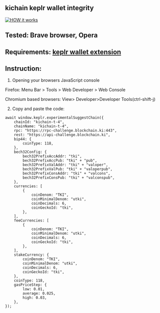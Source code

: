 ## kichain keplr wallet integrity

[![HOW it works](https://img.youtube.com/vi/Fe-nCKO3uF8/0.jpg)](https://www.youtube.com/watch?v=Fe-nCKO3uF8)

    
## Tested: Brave browser, Opera

## Requirements: [keplr wallet extension](https://chrome.google.com/webstore/detail/keplr/dmkamcknogkgcdfhhbddcghachkejeap)

## Instruction:
1. Opening your browsers JavaScript console

Firefox: Menu Bar > Tools > Web Developer > Web Console

Chromium based browsers: View> Developer>Developer Tools(ctrl-shift-j)

2. Copy and paste the code:

```
await window.keplr.experimentalSuggestChain({
    chainId: "kichain-t-4",
    chainName: "kichain-t-4",
    rpc: "https://rpc-challenge.blockchain.ki:443",
    rest: "https://api-challenge.blockchain.ki",
    bip44: {
        coinType: 118,
    },
    bech32Config: {
        bech32PrefixAccAddr: "tki",
        bech32PrefixAccPub: "tki" + "pub",
        bech32PrefixValAddr: "tki" + "valoper",
        bech32PrefixValPub: "tki" + "valoperpub",
        bech32PrefixConsAddr: "tki" + "valcons",
        bech32PrefixConsPub: "tki" + "valconspub",
    },
    currencies: [ 
        { 
            coinDenom: "TKI", 
            coinMinimalDenom: "utki", 
            coinDecimals: 6, 
            coinGeckoId: "tki", 
        }, 
    ],
    feeCurrencies: [
        {
            coinDenom: "TKI",
            coinMinimalDenom: "utki",
            coinDecimals: 6,
            coinGeckoId: "tki",
        },
    ],
    stakeCurrency: {
        coinDenom: "TKI",
        coinMinimalDenom: "utki",
        coinDecimals: 6,
        coinGeckoId: "tki",
    },
    coinType: 118,
    gasPriceStep: {
        low: 0.01,
        average: 0.025,
        high: 0.03,
    },
});
 ```
